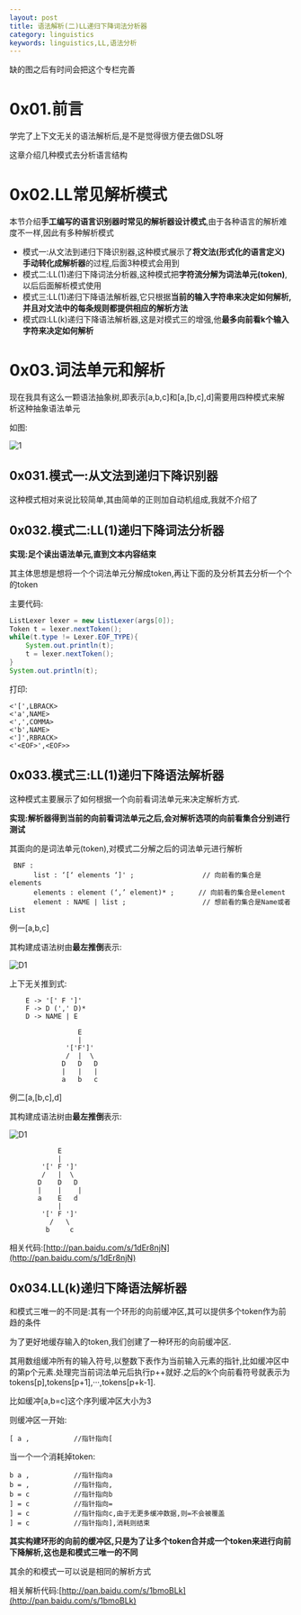 ```yaml
---
layout: post
title: 语法解析(二)LL递归下降词法分析器
category: linguistics
keywords: linguistics,LL,语法分析
---
```


缺的图之后有时间会把这个专栏完善


# 0x01.前言

学完了上下文无关的语法解析后,是不是觉得很方便去做DSL呀

这章介绍几种模式去分析语言结构

# 0x02.LL常见解析模式
 
 
   本节介绍**手工编写的语言识别器时常见的解析器设计模式**,由于各种语言的解析难度不一样,因此有多种解析模式

- 模式一:从文法到递归下降识别器,这种模式展示了**将文法(形式化的语言定义)手动转化成解析器**的过程,后面3种模式会用到
- 模式二:LL(1)递归下降词法分析器,这种模式把**字符流分解为词法单元(token)**,以后后面解析模式使用
- 模式三:LL(1)递归下降语法解析器,它只根据**当前的输入字符串来决定如何解析,并且对文法中的每条规则都提供相应的解析方法**
- 模式四:LL(k)递归下降语法解析器,这是对模式三的增强,他**最多向前看k个输入字符来决定如何解析**


# 0x03.词法单元和解析

现在我具有这么一颗语法抽象树,即表示[a,b,c]和[a,[b,c],d]需要用四种模式来解析这种抽象语法单元

如图:

![1](http://7xkw0v.com1.z0.glb.clouddn.com/%E5%B1%8F%E5%B9%95%E5%BF%AB%E7%85%A7%202016-02-17%20%E4%B8%8B%E5%8D%881.58.37.png)

## 0x031.模式一:从文法到递归下降识别器

这种模式相对来说比较简单,其由简单的正则加自动机组成,我就不介绍了

## 0x032.模式二:LL(1)递归下降词法分析器

**实现:足个读出语法单元,直到文本内容结束**

其主体思想是想将一个个词法单元分解成token,再让下面的及分析其去分析一个个的token

主要代码:

```JAVA
ListLexer lexer = new ListLexer(args[0]);
Token t = lexer.nextToken();
while(t.type != Lexer.EOF_TYPE){
	System.out.println(t);
	t = lexer.nextToken();
}
System.out.println(t);

```


打印:

```
<'[',LBRACK>
<'a',NAME>
<',',COMMA>
<'b',NAME>
<']',RBRACK>
<'<EOF>',<EOF>>

```

## 0x033.模式三:LL(1)递归下降语法解析器

这种模式主要展示了如何根据一个向前看词法单元来决定解析方式.

**实现:解析器得到当前的向前看词法单元之后,会对解析选项的向前看集合分别进行测试**

其面向的是词法单元(token),对模式二分解之后的词法单元进行解析

     BNF :
          list : ‘[‘ elements ‘]' ;                 // 向前看的集合是elements
          elements : element (‘,’ element)* ;      // 向前看的集合是element
          element : NAME | list ;                   // 想前看的集合是Name或者List


例一[a,b,c]

其构建成语法树由**最左推倒**表示:

![D1](http://7xkw0v.com1.z0.glb.clouddn.com/%E5%B1%8F%E5%B9%95%E5%BF%AB%E7%85%A7%202016-02-22%20%E4%B8%8B%E5%8D%8810.56.00.png)

上下无关推到式:

		E -> '[' F ']'
		F -> D (',' D)*
		D -> NAME | E

                     E
                     |
                  '['F']'
                  /  |  \
                 D   D   D
                 |   |   |
                 a   b   c


例二[a,[b,c],d]

其构建成语法树由**最左推倒**表示:

![D1](http://7xkw0v.com1.z0.glb.clouddn.com/%E5%B1%8F%E5%B9%95%E5%BF%AB%E7%85%A7%202016-02-22%20%E4%B8%8B%E5%8D%8811.01.49.png)

                E
                |
            '[' F ']'
            /   |  \
           D    D   D
           |    |	 |
           a    E   d
                |
            '[' F ']'
              /   \
             b     c
             

相关代码:[http://pan.baidu.com/s/1dEr8njN](http://pan.baidu.com/s/1dEr8njN)


## 0x034.LL(k)递归下降语法解析器

和模式三唯一的不同是:其有一个环形的向前缓冲区,其可以提供多个token作为前趋的条件

为了更好地缓存输入的token,我们创建了一种环形的向前缓冲区.

其用数组缓冲所有的输入符号,以整数下表作为当前输入元素的指针,比如缓冲区中的第p个元素.处理完当前词法单元后执行p++就好.之后的k个向前看符号就表示为tokens[p],tokens[p+1],···,tokens[p+k-1].

比如缓冲[a,b=c]这个序列缓冲区大小为3

则缓冲区一开始:

	[ a ,			//指针指向[
	


当一个一个消耗掉token:

	b a ,  			//指针指向a
	b = ,			//指针指向,
	b = c			//指针指向b
	] = c			//指针指向=
	] = c			//指针指向c,由于无更多缓冲数据,则=不会被覆盖
	] = c			//指针指向],消耗则结束
	

**其实构建环形的向前的缓冲区,只是为了让多个token合并成一个token来进行向前下降解析,这也是和模式三唯一的不同**

其余的和模式一可以说是相同的解析方式

相关解析代码:[http://pan.baidu.com/s/1bmoBLk](http://pan.baidu.com/s/1bmoBLk)





